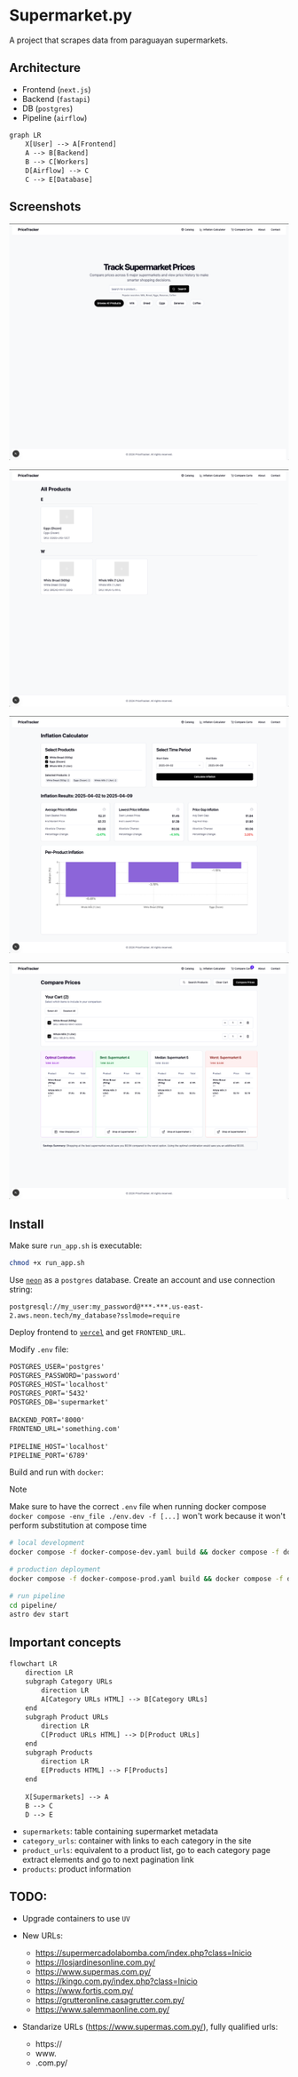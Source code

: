 # Supermarket.py
A project that scrapes data from paraguayan supermarkets.

## Architecture
* Frontend (`next.js`)
* Backend (`fastapi`)
* DB (`postgres`)
* Pipeline (`airflow`)

```mermaid
graph LR
    X[User] --> A[Frontend]
    A --> B[Backend]
    B --> C[Workers]
    D[Airflow] --> C
    C --> E[Database]

```

## Screenshots

![](./img/home.png)

![](./img/catalog.png)

![](./img/inflation.png)

![](./img/cart.png)


## Install
Make sure `run_app.sh` is executable:
```sh
chmod +x run_app.sh
```

Use [`neon`](https://neon.tech/) as a `postgres` database. Create an account and use connection string:
```
postgresql://my_user:my_password@***-***.us-east-2.aws.neon.tech/my_database?sslmode=require
```

Deploy frontend to [`vercel`](http://vercel.com/) and get `FRONTEND_URL`.

Modify `.env` file:
```
POSTGRES_USER='postgres'
POSTGRES_PASSWORD='password'
POSTGRES_HOST='localhost'
POSTGRES_PORT='5432'
POSTGRES_DB='supermarket'

BACKEND_PORT='8000'
FRONTEND_URL='something.com'

PIPELINE_HOST='localhost'
PIPELINE_PORT='6789'
```

Build and run with `docker`:
> [!NOTE]  
> Make sure to have the correct `.env` file when running docker compose
> `docker compose -env_file ./env.dev -f [...]` won't work because it won't perform substitution at compose time

```sh
# local development
docker compose -f docker-compose-dev.yaml build && docker compose -f docker-compose-dev.yaml up
```

```sh
# production deployment
docker compose -f docker-compose-prod.yaml build && docker compose -f docker-compose-prod.yaml up
```

```sh
# run pipeline
cd pipeline/
astro dev start
```

## Important concepts

```mermaid
flowchart LR
    direction LR
    subgraph Category URLs
        direction LR
        A[Category URLs HTML] --> B[Category URLs]
    end
    subgraph Product URLs
        direction LR
        C[Product URLs HTML] --> D[Product URLs]
    end
    subgraph Products
        direction LR
        E[Products HTML] --> F[Products]
    end
    
    X[Supermarkets] --> A
    B --> C
    D --> E
```

* `supermarkets`: table containing supermarket metadata
* `category_urls`: container with links to each category in the site
* `product_urls`: equivalent to a product list, go to each category page extract elements and go to next pagination link
* `products`: product information


## TODO:
* Upgrade containers to use `UV`

* New URLs:
    * https://supermercadolabomba.com/index.php?class=Inicio
    * https://losjardinesonline.com.py/
    * https://www.supermas.com.py/
    * https://kingo.com.py/index.php?class=Inicio
    * https://www.fortis.com.py/
    * https://grutteronline.casagrutter.com.py/
    * https://www.salemmaonline.com.py/

* Standarize URLs (https://www.supermas.com.py/), fully qualified urls:
    * https://
    * www.
    * .com.py/